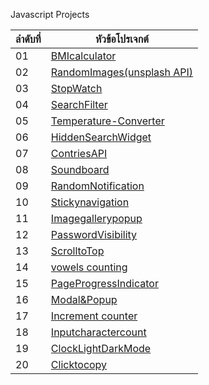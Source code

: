 Javascript Projects

| ลำดับที่ | หัวข้อโปรเจกต์ 
|---|---
| 01 | [BMIcalculator](https://github.com/Wattanapongphan/Javascript-projects/tree/main/BMIcalculator)  
| 02  | [RandomImages(unsplash API)](https://github.com/Wattanapongphan/Javascript-projects/tree/main/BMIcalculator)
| 03  | [StopWatch](https://github.com/Wattanapongphan/Javascript-projects/tree/main/StopWatch)   
| 04  | [SearchFilter](https://github.com/Wattanapongphan/Javascript-projects/tree/main/SearchFilter)   
| 05  | [Temperature-Converter](https://github.com/Wattanapongphan/Javascript-projects/tree/main/Temperature-Converter)   
| 06  | [HiddenSearchWidget](https://github.com/Wattanapongphan/Javascript-projects/tree/main/HiddenSearchWidget)   
| 07  | [ContriesAPI](https://github.com/Wattanapongphan/Javascript-projects/tree/main/ContriesAPI)   
| 08  | [Soundboard](https://github.com/Wattanapongphan/Javascript-projects/tree/main/Soundboard)   
| 09  | [RandomNotification](https://github.com/Wattanapongphan/Javascript-projects/tree/main/RandomNotification)   
| 10  | [Stickynavigation](https://github.com/Wattanapongphan/Javascript-projects/tree/main/Stickynavigation)   
| 11  | [Imagegallerypopup](https://github.com/Wattanapongphan/Javascript-projects/tree/main/Imagegallerypopup)   
| 12  | [PasswordVisibility](https://github.com/Wattanapongphan/Javascript-projects/tree/main/PasswordVisibility)   
| 13  | [ScrolltoTop](https://github.com/Wattanapongphan/Javascript-projects/tree/main/ScrolltoTop)   
| 14 | [vowels counting](https://github.com/Wattanapongphan/Javascript-projects/tree/main/vowels%20counting)   
| 15  | [PageProgressIndicator](https://github.com/Wattanapongphan/Javascript-projects/tree/main/PageProgressIndicator)   
| 16  | [Modal&Popup](https://github.com/Wattanapongphan/Javascript-projects/tree/main/Modal%26Popup)   
| 17  | [Increment counter](https://github.com/Wattanapongphan/Javascript-projects/tree/main/Increment%20counter)   
| 18  | [Inputcharactercount](https://github.com/Wattanapongphan/Javascript-projects/tree/main/Inputcharactercount)   
| 19  | [ClockLightDarkMode](https://github.com/Wattanapongphan/Javascript-projects/tree/main/ClockLightDarkMode)   
| 20  | [Clicktocopy](https://github.com/Wattanapongphan/Javascript-projects/tree/main/Clicktocopy)   
 

